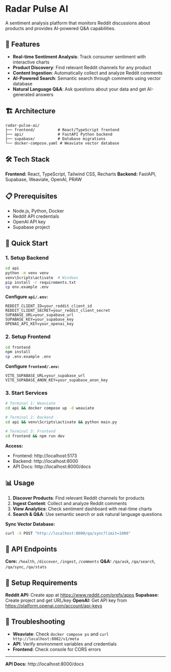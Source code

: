 # Radar Pulse AI

A sentiment analysis platform that monitors Reddit discussions about products and provides AI-powered Q&A capabilities.

## 🚀 Features

- **Real-time Sentiment Analysis**: Track consumer sentiment with interactive charts
- **Product Discovery**: Find relevant Reddit channels for any product
- **Content Ingestion**: Automatically collect and analyze Reddit comments
- **AI-Powered Search**: Semantic search through comments using vector database
- **Natural Language Q&A**: Ask questions about your data and get AI-generated answers

## 🏗️ Architecture

```
radar-pulse-ai/
├── frontend/          # React/TypeScript frontend
├── api/               # FastAPI Python backend
├── supabase/          # Database migrations
└── docker-compose.yaml # Weaviate vector database
```

## 🛠️ Tech Stack

**Frontend:** React, TypeScript, Tailwind CSS, Recharts
**Backend:** FastAPI, Supabase, Weaviate, OpenAI, PRAW

## 📋 Prerequisites

- Node.js, Python, Docker
- Reddit API credentials
- OpenAI API key
- Supabase project

## 🚀 Quick Start

### 1. Setup Backend

```bash
cd api
python -m venv venv
venv\Scripts\activate  # Windows
pip install -r requirements.txt
cp env.example .env
```

**Configure `api/.env`:**
```env
REDDIT_CLIENT_ID=your_reddit_client_id
REDDIT_CLIENT_SECRET=your_reddit_client_secret
SUPABASE_URL=your_supabase_url
SUPABASE_KEY=your_supabase_key
OPENAI_API_KEY=your_openai_key
```

### 2. Setup Frontend

```bash
cd frontend
npm install
cp .env.example .env
```

**Configure `frontend/.env`:**
```env
VITE_SUPABASE_URL=your_supabase_url
VITE_SUPABASE_ANON_KEY=your_supabase_anon_key
```

### 3. Start Services

```bash
# Terminal 1: Weaviate
cd api && docker compose up -d weaviate

# Terminal 2: Backend
cd api && venv\Scripts\activate && python main.py

# Terminal 3: Frontend
cd frontend && npm run dev
```

**Access:**
- Frontend: http://localhost:5173
- Backend: http://localhost:8000
- API Docs: http://localhost:8000/docs

## 📊 Usage

1. **Discover Products**: Find relevant Reddit channels for products
2. **Ingest Content**: Collect and analyze Reddit comments
3. **View Analytics**: Check sentiment dashboard with real-time charts
4. **Search & Q&A**: Use semantic search or ask natural language questions

**Sync Vector Database:**
```bash
curl -X POST "http://localhost:8000/qa/sync?limit=1000"
```

## 🔌 API Endpoints

**Core:** `/health`, `/discover`, `/ingest`, `/comments`
**Q&A:** `/qa/ask`, `/qa/search`, `/qa/sync`, `/qa/stats`

## 🔧 Setup Requirements

**Reddit API:** Create app at https://www.reddit.com/prefs/apps
**Supabase:** Create project and get URL/key
**OpenAI:** Get API key from https://platform.openai.com/account/api-keys

## 🚨 Troubleshooting

- **Weaviate**: Check `docker compose ps` and `curl http://localhost:8082/v1/meta`
- **API**: Verify environment variables and credentials
- **Frontend**: Check console for CORS errors

---

**API Docs:** http://localhost:8000/docs